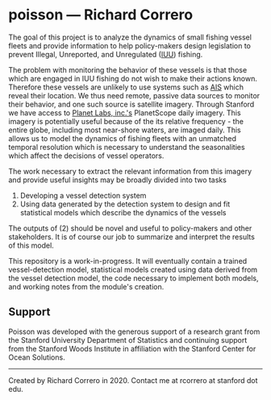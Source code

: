 poisson &mdash; Richard Correro
==============================

The goal of this project is to analyze the dynamics of small fishing vessel fleets and provide information to help policy-makers design legislation to prevent Illegal, Unreported, and Unregulated ([IUU](https://en.wikipedia.org/wiki/Illegal,_unreported_and_unregulated_fishing)) fishing.

The problem with monitoring the behavior of these vessels is that those which are engaged in IUU fishing do not wish to make their actions known. Therefore these vessels are unlikely to use systems such as [AIS](https://en.wikipedia.org/wiki/Automatic_identification_system) which reveal their location. We thus need remote, passive data sources to monitor their behavior, and one such source is satellite imagery. Through Stanford we have access to [Planet Labs, inc.'s](https://www.planet.com/) PlanetScope daily imagery. This imagery is potentially useful because of the its relative frequency - the entire globe, including most near-shore waters, are imaged daily. This allows us to model the dynamics of fishing fleets with an unmatched temporal resolution which is necessary to understand the seasonalities which affect the decisions of vessel operators. 

The work necessary to extract the relevant information from this imagery and provide useful insights may be broadly divided into two tasks

1. Developing a vessel detection system
2. Using data generated by the detection system to design and fit statistical models which describe the dynamics of the vessels

The outputs of (2) should be novel and useful to policy-makers and other stakeholders. It is of course our job to summarize and interpret the results of this model.

This repository is a work-in-progress. It will eventually contain a trained vessel-detection model, statistical models created using data derived from the vessel detection model, the code necessary to implement both models, and working notes from the module's creation.

Support
-----------

Poisson was developed with the generous support of a research grant from the Stanford University Department of Statistics and continuing support from the Stanford Woods Institute in affiliation with the Stanford Center for Ocean Solutions.

------------
Created by Richard Correro in 2020. Contact me at rcorrero at stanford dot edu.